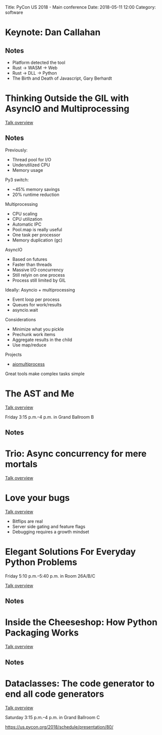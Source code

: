 Title: PyCon US 2018 - Main conference
Date: 2018-05-11 12:00
Category: software

# Keynote: Dan Callahan

## Notes

- Platform detected the tool
- Rust -> WASM -> Web
- Rust -> DLL -> Python
- The Birth and Death of Javascript, Gary Berhardt


# Thinking Outside the GIL with AsyncIO and Multiprocessing

[Talk overview](https://us.pycon.org/2018/schedule/presentation/103/)


## Notes

Previously:

- Thread pool for I/O
- Underutilized CPU
- Memory usage

Py3 switch:

- ~45% memory savings
- 20% runtime reduction

Multiprocessing

- CPU scaling
- CPU utilization
- Automatic IPC
- Pool.map is really useful
- One task per processor
- Memory duplication (gc)

AsyncIO

- Based on futures
- Faster than threads
- Massive I/O concurrency
- Still relyin on one process
- Process still limited by GIL

Ideally: Asyncio + multiprocessing

- Event loop per process
- Queues for work/results
- asyncio.wait

Considerations

- Minimize what you pickle
- Prechunk work items
- Aggregate results in the child
- Use map/reduce

Projects

- [aiomultiprocess](https://github.com/jreese/aiomultiprocess)

Great tools make complex tasks simple




# The AST and Me

[Talk overview](https://us.pycon.org/2018/schedule/presentation/107/)

Friday 3:15 p.m.–4 p.m. in Grand Ballroom B

## Notes


# Trio: Async concurrency for mere mortals

[Talk overview](https://us.pycon.org/2018/schedule/presentation/163/)

# Love your bugs

[Talk overview](https://us.pycon.org/2018/schedule/presentation/156/)

- Bitflips are real
- Server side gating and feature flags
- Debugging requires a growth mindset


# Elegant Solutions For Everyday Python Problems

Friday 5:10 p.m.–5:40 p.m. in Room 26A/B/C

[Talk overview](https://us.pycon.org/2018/schedule/presentation/164/)

## Notes


# Inside the Cheeseshop: How Python Packaging Works

[Talk overview](https://us.pycon.org/2018/schedule/presentation/148/)

## Notes



# Dataclasses: The code generator to end all code generators

[Talk overview](https://us.pycon.org/2018/schedule/presentation/94/)

Saturday 3:15 p.m.–4 p.m. in Grand Ballroom C


https://us.pycon.org/2018/schedule/presentation/80/

